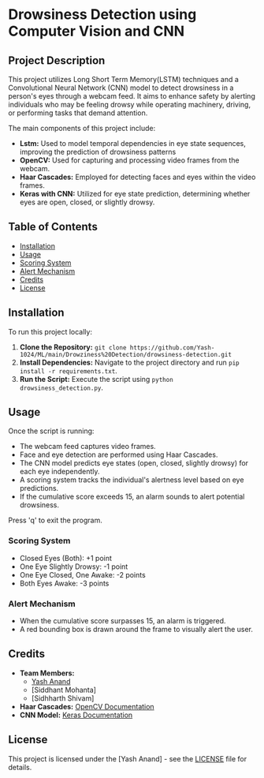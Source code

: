 # Drowsiness Detection using Computer Vision and CNN

## Project Description
This project utilizes Long Short Term Memory(LSTM) techniques and a Convolutional Neural Network (CNN) model to detect drowsiness in a person's eyes through a webcam feed. It aims to enhance safety by alerting individuals who may be feeling drowsy while operating machinery, driving, or performing tasks that demand attention.

The main components of this project include:
- **Lstm:** Used to model temporal dependencies in eye state sequences, improving the prediction of drowsiness patterns
- **OpenCV:** Used for capturing and processing video frames from the webcam.
- **Haar Cascades:** Employed for detecting faces and eyes within the video frames.
- **Keras with CNN:** Utilized for eye state prediction, determining whether eyes are open, closed, or slightly drowsy.

## Table of Contents
- [Installation](#installation)
- [Usage](#usage)
- [Scoring System](#scoring-system)
- [Alert Mechanism](#alert-mechanism)
- [Credits](#credits)
- [License](#license)

## Installation
To run this project locally:
1. **Clone the Repository:** `git clone https://github.com/Yash-1024/ML/main/Drowziness%20Detection/drowsiness-detection.git`
2. **Install Dependencies:** Navigate to the project directory and run `pip install -r requirements.txt`.
3. **Run the Script:** Execute the script using `python drowsiness_detection.py`.

## Usage
Once the script is running:
- The webcam feed captures video frames.
- Face and eye detection are performed using Haar Cascades.
- The CNN model predicts eye states (open, closed, slightly drowsy) for each eye independently.
- A scoring system tracks the individual's alertness level based on eye predictions.
- If the cumulative score exceeds 15, an alarm sounds to alert potential drowsiness.

Press 'q' to exit the program.

### Scoring System
- Closed Eyes (Both): +1 point
- One Eye Slightly Drowsy: -1 point
- One Eye Closed, One Awake: -2 points
- Both Eyes Awake: -3 points

### Alert Mechanism
- When the cumulative score surpasses 15, an alarm is triggered.
- A red bounding box is drawn around the frame to visually alert the user.

## Credits
- **Team Members:** 
  - [Yash Anand]([(https://www.linkedin.com/in/yash-anand-349a69227/)])
  - [Siddhant Mohanta]
  - [Sidhharth Shivam]
- **Haar Cascades:** [OpenCV Documentation](link-to-opencv)
- **CNN Model:** [Keras Documentation](link-to-keras)

## License
This project is licensed under the [Yash Anand] - see the [LICENSE](link-to-license) file for details.
